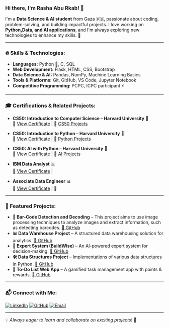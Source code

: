 ### Hi there, I'm Rasha Abu Rkab! 👋

I'm a **Data Science & AI student** from Gaza 🇵🇸, passionate about coding, problem-solving, and building impactful projects. I love working on **Python,Data, and AI applications**, and I'm always exploring new technologies to enhance my skills. 🚀

---

### 🔥 Skills & Technologies:

- **Languages:** Python 🐍, C, SQL
- **Web Development:** Flask, HTML, CSS, Bootstrap
- **Data Science & AI:** Pandas, NumPy, Machine Learning Basics
- **Tools & Platforms:** Git, GitHub, VS Code, Jupyter Notebook
- **Competitive Programming:** PCPC, ICPC participant ⚡

---

### 🎓 Certifications & Related Projects:

- **CS50: Introduction to Computer Science – Harvard University** 🏅  
  📜 [View Certificate]([#](https://certificates.cs50.io/9471507e-8640-4bd9-a634-ab2889211733.pdf?size=letter)) | 🔗 [CS50 Projects](https://github.com/RashaAbuRkab/CS50-s-Introduction-to-Computer-Science-Projects)

- **CS50: Introduction to Python – Harvard University** 🏅  
  📜 [View Certificate]([#](https://certificates.cs50.io/386a02a1-01be-4c3c-b9e0-8a2e095dc07e.pdf?size=letter)) | 🔗 [Python Projects](https://github.com/RashaAbuRkab/CS50-Python-Programming)

- **CS50: AI with Python – Harvard University** 🤖  
  📜 [View Certificate]([#](https://certificates.cs50.io/703b33f2-4c53-40b6-95eb-c85db846143b.pdf?size=letter)) | 🔗 [AI Projects](https://github.com/RashaAbuRkab/CS50-AI-Projects)

- **IBM Data Analyst** 📊  
  📜 [View Certificate]([#](https://drive.google.com/file/d/1jJZoquzaQiQlsvP2ODy7xpVrKRoGXhXo/view?usp=sharing)) | 
  
- **Associate Data Engineer** 📊  
  📜 [View Certificate]([#](https://www.datacamp.com/completed/statement-of-accomplishment/track/346dcec737085beaf7e57b10dcb58f8e6b813e72)) | 🔗 

---

### 🚀 Featured Projects:

- **📌 Bar-Code Detection and Decoding** – This project aims to use image processing techniques to analyze images and extract information, such as detecting barcodes. [🔗 GitHub](https://github.com/RashaAbuRkab/Bar-Code-Detection-and-Decoding)
- **📊 Data Warehouse Project** – A structured data warehousing solution for analytics. [🔗 GitHub](https://github.com/RashaAbuRkab/data-warehouse)
- **🧠 Expert System (BuildWise)** – An AI-powered expert system for decision-making. [🔗 GitHub](https://github.com/RashaAbuRkab/buildwise)
- **🛠️ Data Structures Project** – Implementations of various data structures in Python. [🔗 GitHub](https://github.com/RashaAbuRkab/data-structures)
- **📌 To-Do List Web App** – A gamified task management app with points & rewards. [🔗 GitHub]([https://github.com/RashaAbuRkab/todo-app](https://github.com/RashaAbuRkab/CS50-s-Introduction-to-Computer-Science-Projects/tree/main/project))


---

### 📬 Connect with Me:

[![LinkedIn](https://img.shields.io/badge/-LinkedIn-blue?style=flat&logo=linkedin)](www.linkedin.com/in/rashaaburkab) 
[![GitHub](https://img.shields.io/badge/-GitHub-black?style=flat&logo=github)](https://github.com/RashaAbuRkab) 
[![Email](https://img.shields.io/badge/-Email-red?style=flat&logo=gmail)](mailto:rashaaburkab@gmail.com)

---

💡 _Always eager to learn and collaborate on exciting projects!_ 🚀
